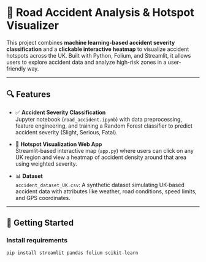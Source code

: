 # 🚧 Road Accident Analysis & Hotspot Visualizer

This project combines **machine learning-based accident severity classification** and a **clickable interactive heatmap** to visualize accident hotspots across the UK. Built with Python, Folium, and Streamlit, it allows users to explore accident data and analyze high-risk zones in a user-friendly way.

---

## 🔍 Features

- ✅ **Accident Severity Classification**  
  Jupyter notebook (`road_accident.ipynb`) with data preprocessing, feature engineering, and training a Random Forest classifier to predict accident severity (Slight, Serious, Fatal).

- 📍 **Hotspot Visualization Web App**  
  Streamlit-based interactive map (`app.py`) where users can click on any UK region and view a heatmap of accident density around that area using weighted severity.

- 📊 **Dataset**  
  `accident_dataset_UK.csv`: A synthetic dataset simulating UK-based accident data with attributes like weather, road conditions, speed limits, and GPS coordinates.

---

## 🧪 Getting Started

### Install requirements

```bash
pip install streamlit pandas folium scikit-learn
